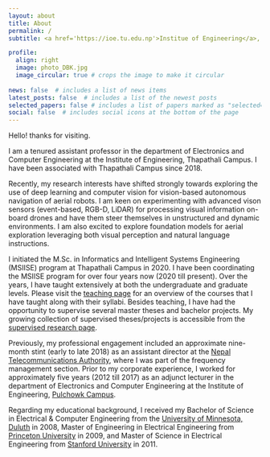 ```yaml
---
layout: about
title: About
permalink: /
subtitle: <a href='https://ioe.tu.edu.np'>Institue of Engineering</a>, <a href='https://www.tcioe.edu.np/'>Thapathali Campus</a>, Kathmandu, Nepal

profile:
  align: right
  image: photo_DBK.jpg
  image_circular: true # crops the image to make it circular
    
news: false  # includes a list of news items
latest_posts: false  # includes a list of the newest posts
selected_papers: false # includes a list of papers marked as "selected={true}"
social: false  # includes social icons at the bottom of the page
---
```


Hello! thanks for visiting.

I am a tenured assistant professor in the department of Electronics and Computer Engineering at the Institute of Engineering, Thapathali Campus. I have been associated with Thapathali Campus since 2018.

Recently, my research interests have shifted strongly towards exploring the use of deep learning and computer vision for vision-based autonomous navigation of aerial robots. I am keen on experimenting with advanced vison sensors (event-based, RGB-D, LiDAR) for processing visual information on-board drones and have them steer themselves in unstructured and dynamic environments. I am also excited to explore foundation models for aerial exploration leveraging both visual perception and natural language instructions.

I initiated the M.Sc. in Informatics and Intelligent Systems Engineering (MSIISE) program at Thapathali Campus in 2020. I have been coordinating the MSIISE program for over four years now (2020 till present). Over the years, I have taught extensively at both the undergraduate and graduate levels. Please visit the [teaching page](/teaching/) for an overview of the courses that I have taught along with their syllabi. Besides teaching, I have had the opportunity to supervise several master theses and bachelor projects. My growing collection of supervised theses/projects is accessible from the [supervised research page](/research/).

Previously, my professional engagement included an approximate nine-month stint (early to late 2018) as an assistant director at the [Nepal Telecommunications Authority](https://www.nta.gov.np/), where I was part of the frequency management section. Prior to my corporate experience, I worked for approximately five years (2012 till 2017) as an adjunct lecturer in the department of Electronics and Computer Engineering at the Institute of Engineering, [Pulchowk Campus](https://pcampus.edu.np/).

Regarding my educational background, I received my Bachelor of Science in Electrical &amp; Computer Engineering from the [University of Minnesota, Duluth](https://www.d.umn.edu/) in 2008, Master of Engineering in Electrical Engineering from [Princeton University](https://www.princeton.edu/) in 2009, and Master of Science in Electrical Engineering from [Stanford University](https://www.stanford.edu/) in 2011.

<script type='text/javascript' id='clustrmaps' src='//cdn.clustrmaps.com/map_v2.js?cl=ffffff&w=100&t=n&d=eDZlkcnMvbQqDEEMGee5mMY1dxUcAv7BmCQd8P_8LTc'></script>
